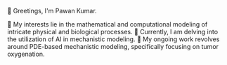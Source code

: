 👋 Greetings, I'm Pawan Kumar.

👀 My interests lie in the mathematical and computational modeling of intricate physical and biological processes.
🌱 Currently, I am delving into the utilization of AI in mechanistic modeling.
💞️ My ongoing work revolves around PDE-based mechanistic modeling, specifically focusing on tumor oxygenation.

<!---
its-Pa1/its-Pa1 is a ✨ special ✨ repository because its `README.md` (this file) appears on your GitHub profile.
You can click the Preview link to take a look at your changes.
--->
